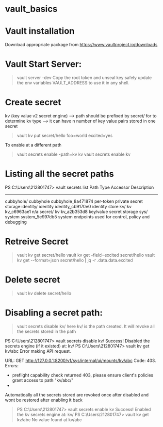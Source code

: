 # vault_basics

# Vault installation
  Download appropriate package from https://www.vaultproject.io/downloads
  
# Vault Start Server:
  > vault server -dev
  > Copy the root token and unseal key safely
  > update the env variables VAULT_ADDRESS to use it in any shell.

# Create secret
kv (key value v2 secret engine) --> path should be prefixed by secret/ for to determine kv type --> it can have n number of key value pairs stored in one secret
  >  vault kv put secret/hello foo=world excited=yes

To enable at a different path
 > vault secrets enable -path=kv kv
 > vault secrets enable kv

# Listing all the secret paths

PS C:\Users\212801747> vault secrets list
Path          Type         Accessor              Description
----          ----         --------              -----------
cubbyhole/    cubbyhole    cubbyhole_8a471874    per-token private secret storage
identity/     identity     identity_cb9170e0     identity store
kv/           kv           kv_c6963ae1           n/a
secret/       kv           kv_a2b353d8           key/value secret storage
sys/          system       system_5e997db5       system endpoints used for control, policy and debugging

# Retreive Secret
  > vault kv get secret/hello
  >  vault kv get -field=excited secret/hello
  >  vault kv get --format=json secret/hello | jq -r .data.data.excited

# Delete secret
  > vault kv delete secret/hello

# Disabling a secret path:
  > vault secrets disable kv/
here kv/ is the path created. It will revoke all the secrets stored in the path

PS C:\Users\212801747> vault secrets disable kv/
Success! Disabled the secrets engine (if it existed) at: kv/
PS C:\Users\212801747> vault kv get kv/abc
Error making API request.

URL: GET http://127.0.0.1:8200/v1/sys/internal/ui/mounts/kv/abc
Code: 403. Errors:

* preflight capability check returned 403, please ensure client's policies grant access to path "kv/abc/"
* 

Automatically all the secrets stored are revoked once after disabled and wont be restored after enabling it back
> PS C:\Users\212801747> vault secrets enable kv
Success! Enabled the kv secrets engine at: kv/
PS C:\Users\212801747> vault kv get kv/abc
No value found at kv/abc
